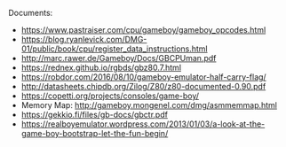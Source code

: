 Documents:
* https://www.pastraiser.com/cpu/gameboy/gameboy_opcodes.html
* https://blog.ryanlevick.com/DMG-01/public/book/cpu/register_data_instructions.html
* http://marc.rawer.de/Gameboy/Docs/GBCPUman.pdf
* https://rednex.github.io/rgbds/gbz80.7.html
* https://robdor.com/2016/08/10/gameboy-emulator-half-carry-flag/
* http://datasheets.chipdb.org/Zilog/Z80/z80-documented-0.90.pdf<Paste> 
* https://copetti.org/projects/consoles/game-boy/
* Memory Map: http://gameboy.mongenel.com/dmg/asmmemmap.html
* https://gekkio.fi/files/gb-docs/gbctr.pdf
* https://realboyemulator.wordpress.com/2013/01/03/a-look-at-the-game-boy-bootstrap-let-the-fun-begin/
